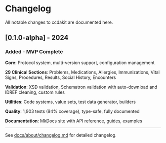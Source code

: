 # Changelog

All notable changes to ccdakit are documented here.

## [0.1.0-alpha] - 2024

### Added - MVP Complete

**Core**: Protocol system, multi-version support, configuration management

**29 Clinical Sections**: Problems, Medications, Allergies, Immunizations, Vital Signs, Procedures, Results, Social History, Encounters

**Validation**: XSD validation, Schematron validation with auto-download and IDREF cleaning, custom rules

**Utilities**: Code systems, value sets, test data generator, builders

**Quality**: 1,903 tests (94% coverage), type-safe, fully documented

**Documentation**: MkDocs site with API reference, guides, examples

---

See [docs/about/changelog.md](docs/about/changelog.md) for detailed changelog.
